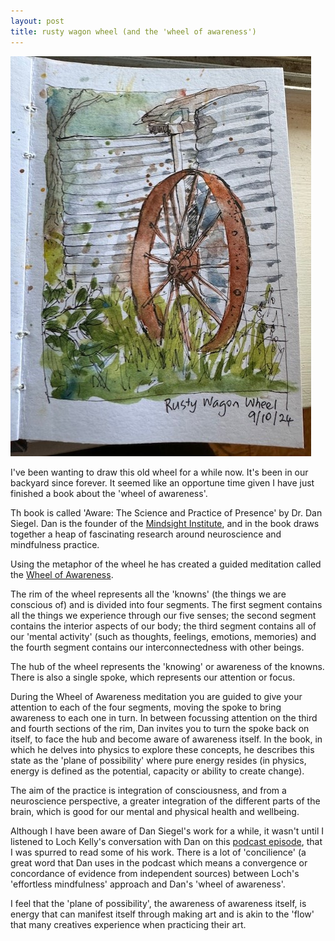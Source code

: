 ```yaml
---
layout: post
title: rusty wagon wheel (and the 'wheel of awareness')
---
```

![Github image](/images/wheel.jpg)

I've been wanting to draw this old wheel for a while now.  It's been in our backyard since forever. It seemed like an opportune time given I have just finished a book about the 'wheel of awareness'. 

Th book is called 'Aware: The Science and Practice of Presence' by Dr. Dan Siegel.  Dan is the founder of the [Mindsight Institute](https://mindsightinstitute.com/), and in the book draws together a heap of fascinating research around neuroscience and mindfulness practice.

Using the metaphor of the wheel he has created a guided meditation called the [Wheel of Awareness](https://drdansiegel.com/wheel-of-awareness/).  

The rim of the wheel represents all the 'knowns' (the things we are conscious of) and is divided into four segments. The first segment contains all the things we experience through our five senses; the second segment contains the interior aspects of our body; the third segment contains all of our 'mental activity' (such as thoughts, feelings, emotions, memories) and the fourth segment contains our interconnectedness with other beings. 

The hub of the wheel represents the 'knowing' or awareness of the knowns.   There is also a single spoke, which represents our attention or focus.   

During the Wheel of Awareness meditation you are guided to give your attention to each of the four segments, moving the spoke to bring awareness to each one in turn.  In between focussing attention on the third and fourth sections of the rim, Dan invites you to turn the spoke back on itself, to face the hub and become aware of awareness itself.  In the book, in which he delves into physics to explore these concepts, he describes this state as the 'plane of possibility' where pure energy resides (in physics, energy is defined as the potential, capacity or ability to create change).

The aim of the practice is integration of consciousness, and from a neuroscience perspective, a greater integration of the different parts of the brain, which is good for our mental and physical health and wellbeing. 

Although I have been aware of Dan Siegel's work for a while, it wasn't until I listened to Loch Kelly's conversation with Dan on this [podcast episode](https://lochkelly.org/podcasts/dr-dan-siegel-wheel-of-awareness-2), that I was spurred to read some of his work.  There is a lot of 'concilience' (a great word that Dan uses in the podcast which means a convergence or concordance of evidence from independent sources) between Loch's 'effortless mindfulness' approach and Dan's 'wheel of awareness'.  

I feel that the 'plane of possibility', the awareness of awareness itself, is energy that can manifest itself through making art and is akin to the 'flow' that many creatives experience when practicing their art.
